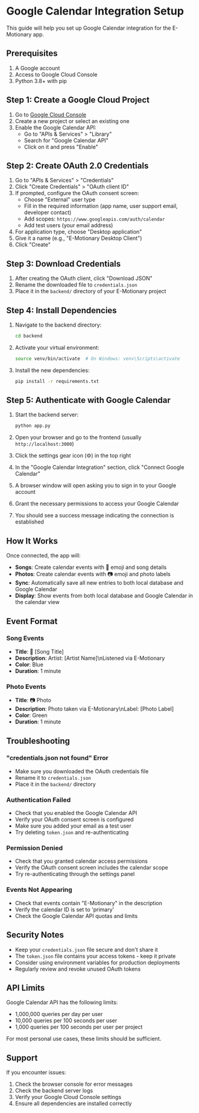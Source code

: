 # Google Calendar Integration Setup

This guide will help you set up Google Calendar integration for the E-Motionary app.

## Prerequisites

1. A Google account
2. Access to Google Cloud Console
3. Python 3.8+ with pip

## Step 1: Create a Google Cloud Project

1. Go to [Google Cloud Console](https://console.cloud.google.com/)
2. Create a new project or select an existing one
3. Enable the Google Calendar API:
   - Go to "APIs & Services" > "Library"
   - Search for "Google Calendar API"
   - Click on it and press "Enable"

## Step 2: Create OAuth 2.0 Credentials

1. Go to "APIs & Services" > "Credentials"
2. Click "Create Credentials" > "OAuth client ID"
3. If prompted, configure the OAuth consent screen:
   - Choose "External" user type
   - Fill in the required information (app name, user support email, developer contact)
   - Add scopes: `https://www.googleapis.com/auth/calendar`
   - Add test users (your email address)
4. For application type, choose "Desktop application"
5. Give it a name (e.g., "E-Motionary Desktop Client")
6. Click "Create"

## Step 3: Download Credentials

1. After creating the OAuth client, click "Download JSON"
2. Rename the downloaded file to `credentials.json`
3. Place it in the `backend/` directory of your E-Motionary project

## Step 4: Install Dependencies

1. Navigate to the backend directory:
   ```bash
   cd backend
   ```

2. Activate your virtual environment:
   ```bash
   source venv/bin/activate  # On Windows: venv\Scripts\activate
   ```

3. Install the new dependencies:
   ```bash
   pip install -r requirements.txt
   ```

## Step 5: Authenticate with Google Calendar

1. Start the backend server:
   ```bash
   python app.py
   ```

2. Open your browser and go to the frontend (usually `http://localhost:3000`)

3. Click the settings gear icon (⚙️) in the top right

4. In the "Google Calendar Integration" section, click "Connect Google Calendar"

5. A browser window will open asking you to sign in to your Google account

6. Grant the necessary permissions to access your Google Calendar

7. You should see a success message indicating the connection is established

## How It Works

Once connected, the app will:

- **Songs**: Create calendar events with 🎵 emoji and song details
- **Photos**: Create calendar events with 📷 emoji and photo labels
- **Sync**: Automatically save all new entries to both local database and Google Calendar
- **Display**: Show events from both local database and Google Calendar in the calendar view

## Event Format

### Song Events
- **Title**: 🎵 [Song Title]
- **Description**: Artist: [Artist Name]\nListened via E-Motionary
- **Color**: Blue
- **Duration**: 1 minute

### Photo Events
- **Title**: 📷 Photo
- **Description**: Photo taken via E-Motionary\nLabel: [Photo Label]
- **Color**: Green
- **Duration**: 1 minute

## Troubleshooting

### "credentials.json not found" Error
- Make sure you downloaded the OAuth credentials file
- Rename it to `credentials.json`
- Place it in the `backend/` directory

### Authentication Failed
- Check that you enabled the Google Calendar API
- Verify your OAuth consent screen is configured
- Make sure you added your email as a test user
- Try deleting `token.json` and re-authenticating

### Permission Denied
- Check that you granted calendar access permissions
- Verify the OAuth consent screen includes the calendar scope
- Try re-authenticating through the settings panel

### Events Not Appearing
- Check that events contain "E-Motionary" in the description
- Verify the calendar ID is set to 'primary'
- Check the Google Calendar API quotas and limits

## Security Notes

- Keep your `credentials.json` file secure and don't share it
- The `token.json` file contains your access tokens - keep it private
- Consider using environment variables for production deployments
- Regularly review and revoke unused OAuth tokens

## API Limits

Google Calendar API has the following limits:
- 1,000,000 queries per day per user
- 10,000 queries per 100 seconds per user
- 1,000 queries per 100 seconds per user per project

For most personal use cases, these limits should be sufficient.

## Support

If you encounter issues:
1. Check the browser console for error messages
2. Check the backend server logs
3. Verify your Google Cloud Console settings
4. Ensure all dependencies are installed correctly 